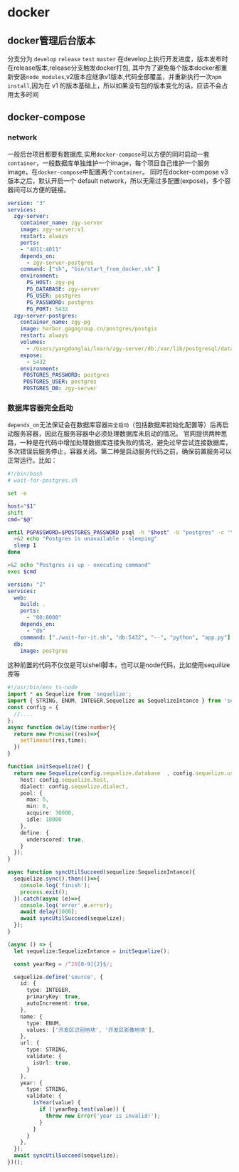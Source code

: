 # docker

## docker管理后台版本

分支分为 `develop` `release` `test` `master`
在develop上执行开发进度，版本发布时在release版本,release分支触发docker打包,
其中为了避免每个版本docker都重新安装`node_modules`,v2版本应继承v1版本,代码全部覆盖，并重新执行一次`npm install`,因为在 v1 的版本基础上，所以如果没有包的版本变化的话，应该不会占用太多时间

## docker-compose

### network

一般后台项目都要有数据库,实用`docker-compose`可以方便的同时启动一套`container`，一般数据库单独维护一个image，每个项目自己维护一个服务image，在`docker-compose`中配置两个`container`。
同时在docker-compose v3 版本之后，默认开启一个 default network，所以无需过多配置(expose)，多个容器间可以方便的链接。

```yml
version: "3"
services:
  zgy-server:
    container_name: zgy-server
    image: zgy-server:v1
    restart: always
    ports:
    - "4011:4011"
    depends_on:
      - zgy-server-postgres
    command: ["sh", "bin/start_from_docker.sh" ]
    environment:
      PG_HOST: zgy-pg
      PG_DATABASE: zgy-server
      PG_USER: postgres
      PG_PASSWORD: postgres
      PG_PORT: 5432
  zgy-server-postgres:
    container_name: zgy-pg
    image: harbor.gagogroup.cn/postgres/postgis
    restart: always
    volumes:
      - /Users/yangdonglai/learn/zgy-server/db:/var/lib/postgresql/data
    expose:
      - 5432
    environment:
     POSTGRES_PASSWORD: postgres
     POSTGRES_USER: postgres
     POSTGRES_DB: zgy-server
```

### 数据库容器完全启动

`depends_on`无法保证会在数据库容器`完全启动`（包括数据库初始化配置等）后再启动服务容器，因此在服务容器中必须处理数据库未启动的情况。
官网提供两种思路，一种是在代码中增加处理数据库连接失败的情况，避免过早尝试连接数据库，多次错误后服务停止，容器关闭。第二种是启动服务代码之前，确保前置服务可以正常运行。比如：

```sh
#!/bin/bash
# wait-for-postgres.sh

set -e

host="$1"
shift
cmd="$@"

until PGPASSWORD=$POSTGRES_PASSWORD psql -h "$host" -U "postgres" -c '\q'; do
  >&2 echo "Postgres is unavailable - sleeping"
  sleep 1
done

>&2 echo "Postgres is up - executing command"
exec $cmd

```

```yml
version: "2"
services:
  web:
    build: .
    ports:
      - "80:8000"
    depends_on:
      - "db"
    command: ["./wait-for-it.sh", "db:5432", "--", "python", "app.py"]
  db:
    image: postgres
```

这种前置的代码不仅仅是可以shell脚本，也可以是node代码，比如使用sequilize库等

```ts
#!/usr/bin/env ts-node
import * as Sequelize from 'sequelize';
import { STRING, ENUM, INTEGER,Sequelize as SequelizeIntance } from 'sequelize';
const config = {
  //....
};
async function delay(time:number){
  return new Promise((res)=>{
    setTimeout(res,time);
  })
}

function initSequelize() {
  return new Sequelize(config.sequelize.database  , config.sequelize.username, config.sequelize.password, {
    host: config.sequelize.host,
    dialect: config.sequelize.dialect,
    pool: {
      max: 5,
      min: 0,
      acquire: 30000,
      idle: 10000
    },
    define: {
      underscored: true,
    }
  });
}

async function syncUtilSucceed(sequelize:SequelizeIntance){
  sequelize.sync().then(()=>{
    console.log('finish');
    process.exit();
  }).catch(async (e)=>{
    console.log('error',e.error);
    await delay(1000);
    await syncUtilSucceed(sequelize);
  });
}

(async () => {
  let sequelize:SequelizeIntance = initSequelize();

  const yearReg = /^20[0-9]{2}$/;

  sequelize.define('source', {
    id: {
      type: INTEGER,
      primaryKey: true,
      autoIncrement: true,
    },
    name: {
      type: ENUM,
      values: ['开发区识别地块', '开发区影像地块'],
    },
    url: {
      type: STRING,
      validate: {
        isUrl: true,
      }
    },
    year: {
      type: STRING,
      validate: {
        isYear(value) {
          if (!yearReg.test(value)) {
            throw new Error('year is invalid!');
          }
        }
      }
    },
  });
  await syncUtilSucceed(sequelize);
})();
```